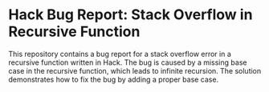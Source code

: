# Hack Bug Report: Stack Overflow in Recursive Function

This repository contains a bug report for a stack overflow error in a recursive function written in Hack. The bug is caused by a missing base case in the recursive function, which leads to infinite recursion. The solution demonstrates how to fix the bug by adding a proper base case.